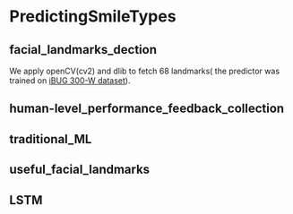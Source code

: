 # PredictingSmileTypes

## facial_landmarks_dection
We apply openCV(cv2) and dlib to fetch 68 landmarks( the predictor was trained on [iBUG 300-W dataset](https://ibug.doc.ic.ac.uk/resources/facial-point-annotations/)).

## human-level_performance_feedback_collection


## traditional_ML


## useful_facial_landmarks


## LSTM
